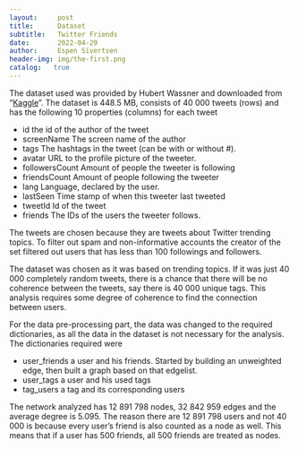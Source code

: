 ```yaml
---
layout:     post
title:      Dataset
subtitle:   Twitter Friends
date:       2022-04-29
author:     Espen Sivertsen
header-img: img/the-first.png
catalog:   true
---
```

The dataset used was provided by Hubert Wassner and downloaded from “[Kaggle](https://www.kaggle.com/datasets/hwassner/TwitterFriends)”. The dataset is 448.5 MB, consists of 40 000 tweets (rows) and has the following 10 properties (columns) for each tweet

+	id the id of the author of the tweet
+	screenName The screen name of the author
+	tags The hashtags in the tweet (can be with or without #).
+	avatar URL to the profile picture of the tweeter.
+	followersCount Amount of people the tweeter is following
+	friendsCount Amount of people following the tweeter
+	lang Language, declared by the user.
+	lastSeen Time stamp of when this tweeter last tweeted
+	tweetId Id of the tweet
+	friends The IDs of the users the tweeter follows.

The tweets are chosen because they are tweets about Twitter trending topics. To filter out spam and non-informative accounts the creator of the set filtered out users that has less than 100 followings and followers. 

The dataset was chosen as it was based on trending topics. If it was just 40 000 completely random tweets, there is a chance that there will be no coherence between the tweets, say there is 40 000 unique tags. This analysis requires some degree of coherence to find the connection between users.

For the data pre-processing part, the data was changed to the required dictionaries, as all the data in the dataset is not necessary for the analysis. The dictionaries required were

+	user_friends a user and his friends. Started by building an unweighted edge, then built a graph based on that edgelist.
+	user_tags a user and his used tags
+	tag_users a tag and its corresponding users

The network analyzed has 12 891 798 nodes, 32 842 959 edges and the average degree is 5.095. The reason there are 12 891 798 users and not 40 000 is because every user’s friend is also counted as a node as well. This means that if a user has 500 friends, all 500 friends are treated as nodes.
